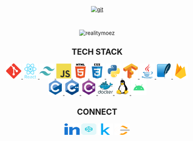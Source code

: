 <!--
<p align="right">
<a href="https://git.io/typing-svg"><img src="https://readme-typing-svg.demolab.com?font=Amatic+SC&size=40&letterSpacing=1px&duration=3000&pause=100&color=009292&background=AEC0C200&multiline=true&repeat=false&width=800&height=250&lines=Always+delving%2C+always+learning.+;I+turn+ideas+into+reality+with+code%2C;Fueled+by+curiosity+and+a+drive+for+excellence.;Whether+it%E2%80%99s+low-level+systems%2C+AI%2C+or+web+development.;Let's+build+something+interesting..." alt="Typing SVG" /></a> 
</p>
-->

<p align="center">
<a href="https://irmz.pages.dev" target="_blank" rel="noreferrer"> <img src="https://img.shields.io/badge/-Porftolio-blue?style=for-the-badge&link=YourWebsiteLink" alt="git" width="100" height="30"/> </a>
</p>

<br>

<!-- GitHub Stats -->
<p align="center"><img src="https://github-readme-streak-stats.herokuapp.com/?user=RealityMoez&theme=dark&border_radius=6&short_numbers=true&date_format=M%20j%5B%2C%20Y%5D&background=12061900&stroke=0090FF00&currStreakNum=0099EB&sideNums=0099EB&sideLabels=BC650F&currStreakLabel=BC650F&ring=BC650F" alt="realitymoez" /></p>


<h2 align="center">
TECH STACK
</h2>


<p align="center"> 
<a href="https://git-scm.com/" target="_blank" rel="noreferrer"> <img src="./assets/git.svg" alt="git" width="40" height="40"/> </a> 
<a href="https://reactjs.org/" target="_blank" rel="noreferrer"> <img src="./assets/react.svg" alt="react" width="40" height="40"/> </a> 
<a href="https://tailwindcss.com/" target="_blank" rel="noreferrer"> <img src="./assets/tailwindcss.svg" alt="tailwind" width="40" height="40"/> </a>
<a href="https://developer.mozilla.org/en-US/docs/Web/JavaScript" target="_blank" rel="noreferrer"> <img src="./assets/javascript.svg" alt="javascript" width="40" height="40"/> </a>
<a href="https://www.w3.org/html/" target="_blank" rel="noreferrer"> <img src="./assets/html5.svg" alt="html5" width="40" height="40"/> </a> 
<a href="https://www.w3schools.com/css/" target="_blank" rel="noreferrer"> <img src="./assets/css3.svg" alt="css3" width="40" height="40"/> </a> 
<a href="https://www.python.org" target="_blank" rel="noreferrer"> <img src="./assets/python.svg" alt="python" width="40" height="40"/> </a> 
<a href="https://www.tensorflow.org" target="_blank" rel="noreferrer"> <img src="./assets/tensorflow.svg" alt="tensorflow" width="40" height="40"/> </a>
<a href="https://www.java.com" target="_blank" rel="noreferrer"> <img src="./assets/java.svg" alt="java" width="40" height="40"/> </a> 
<a href="https://www.sqlite.org/" target="_blank" rel="noreferrer"> <img src="./assets/sqlite.svg" alt="sqlite" width="40" height="40"/> </a> 
<a href="https://firebase.google.com/" target="_blank" rel="noreferrer"> <img src="./assets/firebase.svg" alt="firebase" width="40" height="40"/> </a> 
<a href="https://www.cprogramming.com/" target="_blank" rel="noreferrer"> <img src="./assets/c.svg" alt="c" width="40" height="40"/> </a> 
<a href="https://www.w3schools.com/cpp/" target="_blank" rel="noreferrer"> <img src="./assets/cplusplus.svg" alt="cplusplus" width="40" height="40"/> </a> 
<a href="https://www.w3schools.com/cs/" target="_blank" rel="noreferrer"> <img src="./assets/csharp.svg" alt="csharp" width="40" height="40"/> </a> 
<a href="https://www.docker.com/" target="_blank" rel="noreferrer"> <img src="./assets/docker.svg" alt="docker" width="40" height="40"/> </a> 
<a href="https://www.linux.org/" target="_blank" rel="noreferrer"> <img src="./assets/linux.svg" alt="linux" width="40" height="40"/> </a> 
<a href="https://www.android.com/" target="_blank" rel="noreferrer"> <img src="./assets/android.svg" alt="android" width="40" height="40"/> </a>
</p>


<h2 align="center">
CONNECT
</h2>

<p align="center">
<a href="https://linkedin.com/in/m-a-e-m" target="_blank"><img align="center" src="./assets/linkedin.svg" alt="m-a-e-m" height="30" width="40" /></a>
<a href="https://codepen.io/realitymoez" target="_blank"><img align="center" src="./assets/codepen.svg" alt="realitymoez" height="30" width="40" /></a>
<a href="https://kaggle.com/mohamedmoez2" target="_blank"><img align="center" src="./assets/kaggle.svg" alt="mohamedmoez2" height="30" width="40" /></a>
<a href="https://www.leetcode.com/momoez" target="_blank"><img align="center" src="./assets/leet-code.svg" alt="momoez" height="30" width="40" /></a>
</p>
<br>
<!--
**RealityMoez/realitymoez** is a ✨ _special_ ✨ repository because its `README.md` (this file) appears on your GitHub profile.
<img align="center" src="https://github-readme-stats.vercel.app/api?username=realitymoez&show_icons=true&theme=gotham" alt="realitymoez" />
Here are some ideas to get you started:
https://claude.ai/referral/PROYSNmH4A
- 🔭 I’m currently working on ...
- 🌱 I’m currently learning ...
- 👯 I’m looking to collaborate on ...
- 🤔 I’m looking for help with ...
- 💬 Ask me about ...
- 📫 How to reach me: ...
- 😄 Pronouns: ...
- ⚡ Fun fact: ...
-->
